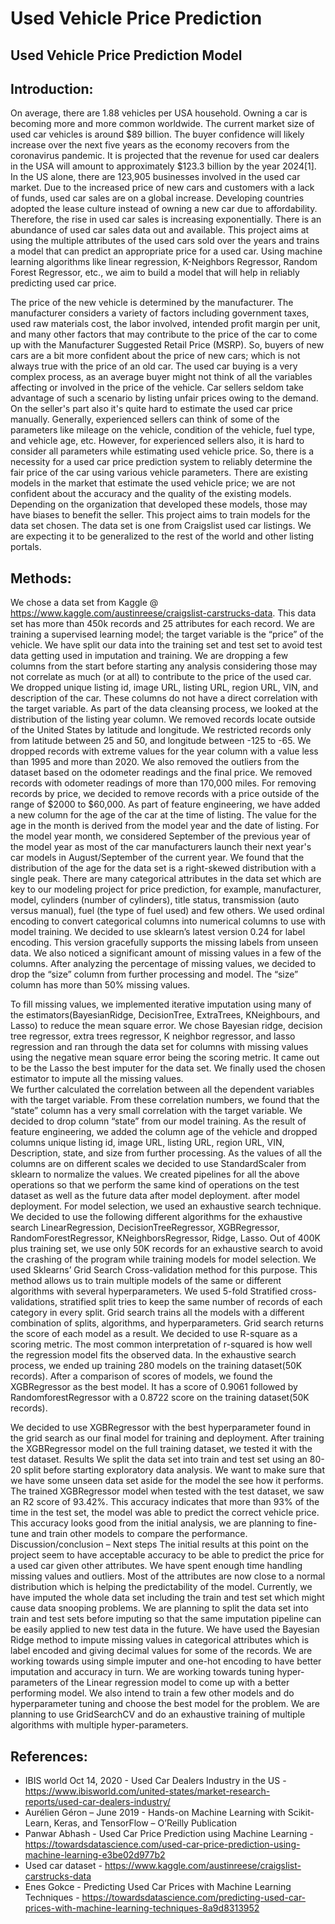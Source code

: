 
# Used Vehicle Price Prediction
## Used Vehicle Price Prediction Model

## Introduction:
On average, there are 1.88 vehicles per USA household. Owning a car is becoming more and more common worldwide. The current market size of used car vehicles is around $89 billion. The buyer confidence will likely increase over the next five years as the economy recovers from the coronavirus pandemic. It is projected that the revenue for used car dealers in the USA will amount to approximately $123.3 billion by the year 2024[1]. In the US alone, there are 123,905 businesses involved in the used car market. Due to the increased price of new cars and customers with a lack of funds, used car sales are on a global increase. Developing countries adopted the lease culture instead of owning a new car due to affordability. Therefore, the rise in used car sales is increasing exponentially. There is an abundance of used car sales data out and available. This project aims at using the multiple attributes of the used cars sold over the years and trains a model that can predict an appropriate price for a used car. Using machine learning algorithms like linear regression, K-Neighbors Regressor, Random Forest Regressor, etc., we aim to build a model that will help in reliably predicting used car price.

The price of the new vehicle is determined by the manufacturer. The manufacturer considers a variety of factors including government taxes, used raw materials cost, the labor involved, intended profit margin per unit, and many other factors that may contribute to the price of the car to come up with the Manufacturer Suggested Retail Price (MSRP). So, buyers of new cars are a bit more confident about the price of new cars; which is not always true with the price of an old car. The used car buying is a very complex process, as an average buyer might not think of all the variables affecting or involved in the price of the vehicle. Car sellers seldom take advantage of such a scenario by listing unfair prices owing to the demand. On the seller's part also it's quite hard to estimate the used car price manually. Generally, experienced sellers can think of some of the parameters like mileage on the vehicle, condition of the vehicle, fuel type, and vehicle age, etc. However, for experienced sellers also, it is hard to consider all parameters while estimating used vehicle price. So, there is a necessity for a used car price prediction system to reliably determine the fair price of the car using various vehicle parameters. There are existing models in the market that estimate the used vehicle price; we are not confident about the accuracy and the quality of the existing models. Depending on the organization that developed these models, those may have biases to benefit the seller. 
This project aims to train models for the data set chosen. The data set is one from Craigslist used car listings. We are expecting it to be generalized to the rest of the world and other listing portals.

## Methods:
We chose a data set from Kaggle @ https://www.kaggle.com/austinreese/craigslist-carstrucks-data. This data set has more than 450k records and 25 attributes for each record. We are training a supervised learning model; the target variable is the “price” of the vehicle. We have split our data into the training set and test set to avoid test data getting used in imputation and training. We are dropping a few columns from the start before starting any analysis considering those may not correlate as much (or at all) to contribute to the price of the used car. We dropped unique listing id, image URL, listing URL, region URL, VIN, and description of the car. These columns do not have a direct correlation with the target variable. As part of the data cleansing process, we looked at the distribution of the listing year column. We removed records locate outside of the United States by latitude and longitude. We restricted records only from latitude between 25 and 50, and longitude between -125 to -65. We dropped records with extreme values for the year column with a value less than 1995 and more than 2020. We also removed the outliers from the dataset based on the odometer readings and the final price. We removed records with odometer readings of more than 170,000 miles. For removing records by price, we decided to remove records with a price outside of the range of $2000 to $60,000.   As part of feature engineering, we have added a new column for the age of the car at the time of listing. The value for the age in the month is derived from the model year and the date of listing. For the model year month, we considered September of the previous year of the model year as most of the car manufacturers launch their next year's car models in August/September of the current year. We found that the distribution of the age for the data set is a right-skewed distribution with a single peak. 
There are many categorical attributes in the data set which are key to our modeling project for price prediction, for example, manufacturer, model, cylinders (number of cylinders), title status, transmission (auto versus manual), fuel (the type of fuel used) and few others. We used ordinal encoding to convert categorical columns into numerical columns to use with model training. We decided to use sklearn’s latest version 0.24 for label encoding. This version gracefully supports the missing labels from unseen data. 
We also noticed a significant amount of missing values in a few of the columns. After analyzing the percentage of missing values, we decided to drop the “size” column from further processing and model. The “size” column has more than 50% missing values.

To fill missing values, we implemented iterative imputation using many of the estimators(BayesianRidge, DecisionTree, ExtraTrees, KNeighbours, and Lasso) to reduce the mean square error. We chose Bayesian ridge, decision tree regressor, extra trees regressor, K neighbor regressor, and lasso regression and ran through the data set for columns with missing values using the negative mean square error being the scoring metric. It came out to be the Lasso the best imputer for the data set. We finally used the chosen estimator to impute all the missing values.  
We further calculated the correlation between all the dependent variables with the target variable. From these correlation numbers, we found that the “state” column has a very small correlation with the target variable. We decided to drop column “state” from our model training. As the result of feature engineering, we added the column age of the vehicle and dropped columns unique listing id, image URL, listing URL, region URL, VIN, Description, state, and size from further processing.
As the values of all the columns are on different scales we decided to use StandardScaler from sklearn to normalize the values. We created pipelines for all the above operations so that we perform the same kind of operations on the test dataset as well as the future data after model deployment.
after model deployment.
For model selection, we used an exhaustive search technique.  We decided to use the following different algorithms for the exhaustive search LinearRegression, DecisionTreeRegressor, XGBRegressor, RandomForestRegressor, KNeighborsRegressor, Ridge, Lasso. Out of 400K plus training set, we use only 50K records for an exhaustive search to avoid the crashing of the program while training models for model selection. We used Sklearns’ Grid Search Cross-validation method for this purpose. This method allows us to train multiple models of the same or different algorithms with several hyperparameters. We used 5-fold Stratified cross-validations, stratified split tries to keep the same number of records of each category in every split. Grid search trains all the models with a different combination of splits, algorithms, and hyperparameters. Grid search returns the score of each model as a result. We decided to use R-square as a scoring metric. The most common interpretation of r-squared is how well the regression model fits the observed data. In the exhaustive search process, we ended up training 280 models on the training dataset(50K records). After a comparison of scores of models, we found the XGBRegressor as the best model. It has a score of 0.9061 followed by RandomforestRegressor with a 0.8722 score on the training dataset(50K records). 

We decided to use XGBRegressor with the best hyperparameter found in the grid search as our final model for training and deployment. After training the XGBRegressor model on the full training dataset, we tested it with the test dataset.
Results
We split the data set into train and test set using an 80-20 split before starting exploratory data analysis.  We want to make sure that we have some unseen data set aside for the model the see how it performs. The trained XGBRegressor model when tested with the test dataset, we saw an R2 score of 93.42%. This accuracy indicates that more than 93% of the time in the test set, the model was able to predict the correct vehicle price. This accuracy looks good from the initial analysis, we are planning to fine-tune and train other models to compare the performance.
Discussion/conclusion – Next steps
The initial results at this point on the project seem to have acceptable accuracy to be able to predict the price for a used car given other attributes. We have spent enough time handling missing values and outliers. Most of the attributes are now close to a normal distribution which is helping the predictability of the model. Currently, we have imputed the whole data set including the train and test set which might cause data snooping problems. We are planning to split the data set into train and test sets before imputing so that the same imputation pipeline can be easily applied to new test data in the future. We have used the Bayesian Ridge method to impute missing values in categorical attributes which is label encoded and giving decimal values for some of the records. We are working towards using simple imputer and one-hot encoding to have better imputation and accuracy in turn. We are working towards tuning hyper-parameters of the Linear regression model to come up with a better performing model. We also intend to train a few other models and do hyperparameter tuning and choose the best model for the problem. We are planning to use GridSearchCV and do an exhaustive training of multiple algorithms with multiple hyper-parameters. 

## References:
 * IBIS world  Oct 14, 2020 - Used Car Dealers Industry in the US - https://www.ibisworld.com/united-states/market-research-reports/used-car-dealers-industry/
* Aurélien Géron – June 2019 - Hands-on Machine Learning with Scikit-Learn, Keras, and TensorFlow – O’Reilly Publication
* Panwar Abhash - Used Car Price Prediction using Machine Learning - https://towardsdatascience.com/used-car-price-prediction-using-machine-learning-e3be02d977b2
* Used car dataset - https://www.kaggle.com/austinreese/craigslist-carstrucks-data
* Enes Gokce - Predicting Used Car Prices with Machine Learning Techniques - https://towardsdatascience.com/predicting-used-car-prices-with-machine-learning-techniques-8a9d8313952